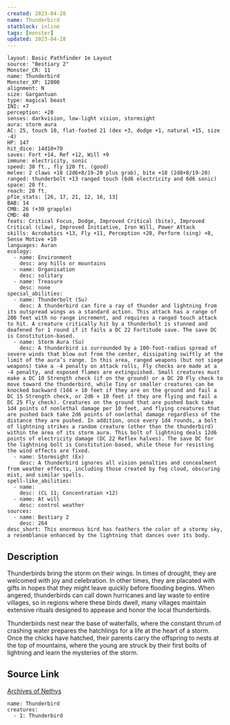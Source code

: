 ```yaml
---
created: 2023-04-28
name: Thunderbird
statblock: inline
tags: [monster]
updated: 2023-04-28
---
```

```statblock
layout: Basic Pathfinder 1e Layout
source: "Bestiary 2"
Monster_CR: 11
name: Thunderbird
Monster_XP: 12800
alignment: N
size: Gargantuan
type: magical beast
INI: +7
perception: +20
senses: darkvision, low-light vision, stormsight
aura: storm aura
AC: 25, touch 10, flat-footed 21 (dex +3, dodge +1, natural +15, size -4)
HP: 147
hit_dice: 14d10+70
saves: Fort +14, Ref +12, Will +9
immune: electricity, sonic
speed: 30 ft., fly 120 ft. (good)
melee: 2 claws +18 (2d6+8/19-20 plus grab), bite +18 (2d8+8/19-20)
ranged: thunderbolt +13 ranged touch (6d6 electricity and 6d6 sonic)
space: 20 ft.
reach: 20 ft.
pf1e_stats: [26, 17, 21, 12, 16, 13]
BAB: 14
CMB: 26 (+30 grapple)
CMD: 40
feats: Critical Focus, Dodge, Improved Critical (bite), Improved Critical (claw), Improved Initiative, Iron Will, Power Attack
skills: Acrobatics +13, Fly +11, Perception +20, Perform (sing) +8, Sense Motive +10
languages: Auran
ecology:
  - name: Environment
    desc: any hills or mountains
  - name: Organisation
    desc: solitary
  - name: Treasure
    desc: none
special_abilities:
  - name: Thunderbolt (Su)
    desc: A thunderbird can fire a ray of thunder and lightning from its outspread wings as a standard action. This attack has a range of 200 feet with no range increment, and requires a ranged touch attack to hit. A creature critically hit by a thunderbolt is stunned and deafened for 1 round if it fails a DC 22 Fortitude save. The save DC is Constitution-based.
  - name: Storm Aura (Su)
    desc: A thunderbird is surrounded by a 100-foot-radius spread of severe winds that blow out from the center, dissipating swiftly at the limit of the aura’s range. In this area, ranged weapons (but not siege weapons) take a -4 penalty on attack rolls, Fly checks are made at a -4 penalty, and exposed flames are extinguished. Small creatures must make a DC 10 Strength check (if on the ground) or a DC 20 Fly check to move toward the thunderbird, while Tiny or smaller creatures can be knocked backward (1d4 × 10 feet if they are on the ground and fail a DC 15 Strength check, or 2d6 × 10 feet if they are flying and fail a DC 25 Fly check). Creatures on the ground that are pushed back take 1d4 points of nonlethal damage per 10 feet, and flying creatures that are pushed back take 2d6 points of nonlethal damage regardless of the distance they are pushed. In addition, once every 1d4 rounds, a bolt of lightning strikes a random creature (other than the thunderbird) within the area of its storm aura. This bolt of lightning deals 12d6 points of electricity damage (DC 22 Reflex halves). The save DC for the lightning bolt is Constitution-based, while those for resisting the wind effects are fixed.
  - name: Stormsight (Ex)
    desc: A thunderbird ignores all vision penalties and concealment from weather effects, including those created by fog cloud, obscuring mist, and similar spells.
spell-like_abilities:
  - name:
    desc: (CL 11; Concentration +12)
  - name: At will
    desc: control weather
sources:
  - name: Bestiary 2
    desc: 264
desc_short: This enormous bird has feathers the color of a stormy sky, a resemblance enhanced by the lightning that dances over its body.
```
## Description
Thunderbirds bring the storm on their wings. In times of drought, they are welcomed with joy and celebration. In other times, they are placated with gifts in hopes that they might leave quickly before flooding begins. When angered, thunderbirds can call down hurricanes and lay waste to entire villages, so in regions where these birds dwell, many villages maintain extensive rituals designed to appease and honor the local thunderbirds.

Thunderbirds nest near the base of waterfalls, where the constant thrum of crashing water prepares the hatchlings for a life at the heart of a storm. Once the chicks have hatched, their parents carry the offspring to nests at the top of mountains, where the young are struck by their first bolts of lightning and learn the mysteries of the storm.
## Source Link
[Archives of Nethys](https://aonprd.com/MonsterDisplay.aspx?ItemName=Thunderbird)
```encounter-table
name: Thunderbird
creatures:
  - 1: Thunderbird
```
